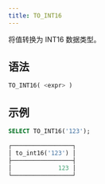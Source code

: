 ```yaml
---
title: TO_INT16
---
```


将值转换为 INT16 数据类型。

## 语法

```sql
TO_INT16( <expr> )
```

## 示例

```sql
SELECT TO_INT16('123');

┌─────────────────┐
│ to_int16('123') │
├─────────────────┤
│             123 │
└─────────────────┘
```